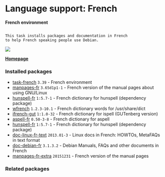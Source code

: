 # Language support: French

__French environment__

```

This task installs packages and documentation in French
to help French speaking people use Debian.

```

[![](https://screenshots.debian.net/thumbnail-with-version/task-french/9001)](https://screenshots.debian.net/screenshot-with-version/task-french/9001)



**[Homepage]()**

### Installed packages

* [task-french](https://packages.debian.org/stretch/task-french) `3.39` - French environment
* [manpages-fr](https://packages.debian.org/stretch/manpages-fr) `3.65d1p1-1` - French version of the manual pages about using GNU/Linux
* [hunspell-fr](https://packages.debian.org/stretch/hunspell-fr) `1:5.7-1` - French dictionary for hunspell (dependency package)
* [wfrench](https://packages.debian.org/stretch/wfrench) `1.2.3-10.1` - French dictionary words for /usr/share/dict
* [ifrench-gut](https://packages.debian.org/stretch/ifrench-gut) `1:1.0-32` - French dictionary for ispell (GUTenberg version)
* [aspell-fr](https://packages.debian.org/stretch/aspell-fr) `0.50-3-8` - French dictionary for aspell
* [hunspell-fr](https://packages.debian.org/stretch/hunspell-fr) `1:5.7-1` - French dictionary for hunspell (dependency package)
* [doc-linux-fr-text](https://packages.debian.org/stretch/doc-linux-fr-text) `2013.01-3` - Linux docs in French: HOWTOs, MetaFAQs in text format
* [doc-debian-fr](https://packages.debian.org/stretch/doc-debian-fr) `3.1.3.2` - Debian Manuals, FAQs and other documents in French
* [manpages-fr-extra](https://packages.debian.org/stretch/manpages-fr-extra) `20151231` - French version of the manual pages

### Related packages

<sub>  </sub>
